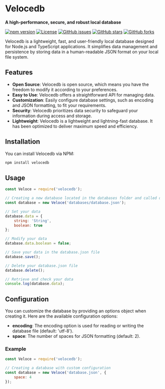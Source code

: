 # Velocedb

**A high-performance, secure, and robust local database**

[![npm version](https://badge.fury.io/js/velocedb.svg)](https://www.npmjs.com/package/velocedb)
[![License](https://img.shields.io/badge/license-MIT-blue.svg)](https://opensource.org/licenses/MIT)
[![GitHub issues](https://img.shields.io/github/issues/amirfarzamnia/velocedb.svg)](https://github.com/amirfarzamnia/velocedb/issues)
[![GitHub stars](https://img.shields.io/github/stars/amirfarzamnia/velocedb.svg)](https://github.com/amirfarzamnia/velocedb/stargazers)
[![GitHub forks](https://img.shields.io/github/forks/amirfarzamnia/velocedb.svg)](https://github.com/amirfarzamnia/velocedb/forks)

Velocedb is a lightweight, fast, and user-friendly local database designed for Node.js and TypeScript applications. It simplifies data management and persistence by storing data in a human-readable JSON format on your local file system.

## Features

- **Open Source**: Velocedb is open source, which means you have the freedom to modify it according to your preferences.
- **Easy to Use**: Velocedb offers a straightforward API for managing data.
- **Customization**: Easily configure database settings, such as encoding and JSON formatting, to fit your requirements.
- **Security**: Velocedb prioritizes data security to safeguard your information during access and storage.
- **Lightweight**: Velocedb is a lightweight and lightning-fast database. It has been optimized to deliver maximum speed and efficiency.

## Installation

You can install Velocedb via NPM:

```bash
npm install velocedb
```

## Usage

```javascript
const Veloce = require('velocedb');

// Creating a new database located in the databases folder and called database.json
const database = new Veloce('databases/database.json');

// Set your data
database.data = {
    string: 'String',
    boolean: true
};

// Modify your data
database.data.boolean = false;

// Save your data in the database.json file
database.save();

// Delete your database.json file
database.delete();

// Retrieve and check your data
console.log(database.data);
```

## Configuration

You can customize the database by providing an options object when creating it. Here are the available configuration options:

- **encoding**: The encoding option is used for reading or writing the database file (default: 'utf-8').
- **space**: The number of spaces for JSON formatting (default: 2).

### Example

```javascript
const Veloce = require('velocedb');

// Creating a database with custom configuration
const database = new Veloce('database.json', {
    space: 4
});
```
